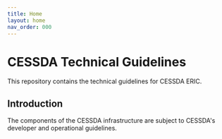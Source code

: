 ```yaml
---
title: Home
layout: home
nav_order: 000
---
```


# CESSDA Technical Guidelines

This repository contains the technical guidelines for CESSDA ERIC.

## Introduction

The components of the CESSDA infrastructure are subject to CESSDA's developer and operational guidelines.




